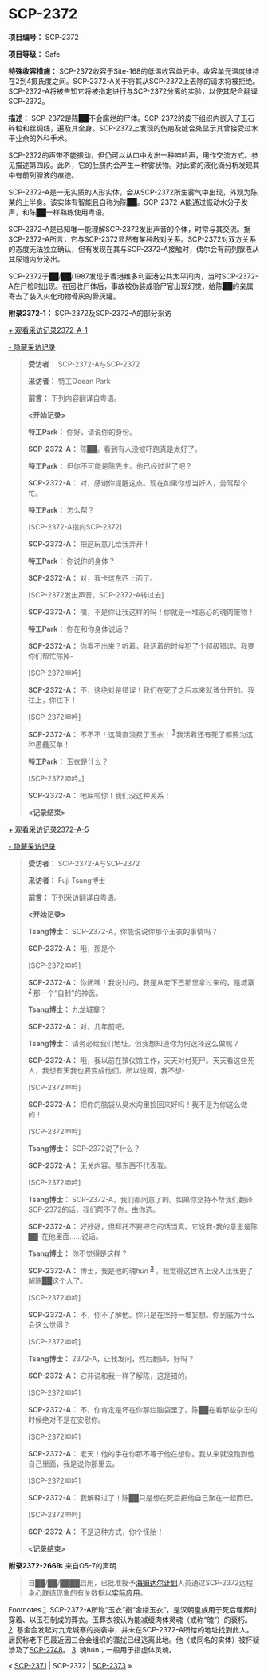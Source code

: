 # SCP-2372
                        


**项目编号：** SCP-2372

**项目等级：** Safe

**特殊收容措施：** SCP-2372收容于Site-168的低温收容单元中。收容单元温度维持在2到4摄氏度之间。SCP-2372-A关于将其从SCP-2372上去除的请求将被拒绝。SCP-2372-A将被告知它将被指定进行与SCP-2372分离的实验，以使其配合翻译SCP-2372。

**描述：** SCP-2372是陈██不会腐烂的尸体。SCP-2372的皮下组织内嵌入了玉石碎粒和丝绸线，遍及其全身。SCP-2372上发现的伤疤及缝合处显示其曾接受过水平业余的外科手术。

SCP-2372的声带不能振动，但仍可以从口中发出一种呻吟声，用作交流方式。参见描述第四段。此外，它的肚脐内会产生一种雾状物。对此雾的液化滴分析发现其中有前列腺液的痕迹。

SCP-2372-A是一无实质的人形实体，会从SCP-2372所生雾气中出现，外观为陈某的上半身。该实体有智能且自称为陈██。SCP-2372-A能通过振动水分子发声，和陈██一样熟练使用粤语。

SCP-2372-A是已知唯一能理解SCP-2372发出声音的个体，时常与其交流。据SCP-2372-A所言，它与SCP-2372显然有某种敌对关系。SCP-2372对双方关系的态度无法独立确认，但有发现在其与SCP-2372-A接触时，偶尔会有前列腺液从其尿道内分泌出。

SCP-2372于██/██/1987发现于香港维多利亚港公共太平间内，当时SCP-2372-A在尸检时出现。在回收尸体后，事故被伪装成验尸官出现幻觉，给陈██的亲属寄去了装入火化动物骨灰的骨灰罐。

**附录2372-1：** SCP-2372及SCP-2372-A的部分采访


<a shape='rect' class='collapsible-block-link' href='javascript:;'>+&#160;&#35266;&#30475;&#37319;&#35775;&#35760;&#24405;2372-A-1</a>

<a shape='rect' class='collapsible-block-link' href='javascript:;'>-&#160;&#38544;&#34255;&#37319;&#35775;&#35760;&#24405;</a>


> **受访者：** SCP-2372-A与SCP-2372
> 
> **采访者：** 特工Ocean Park
> 
> **前言：** 下列内容翻译自粤语。
> 
> **<开始记录>** 
> 
> **特工Park：** 你好，请说你的身份。
> 
> **SCP-2372-A：** 陈██。看到有人没被吓跑真是太好了。
> 
> **特工Park：** 但你不可能是陈先生。他已经过世了吧？
> 
> **SCP-2372-A：** 对，感谢你提醒这点。现在如果你想当好人，劳驾帮个忙。
> 
> **特工Park：** 怎么帮？
> 
> [SCP-2372-A指向SCP-2372]
> 
> **SCP-2372-A：** 把这玩意儿给我弄开！
> 
> **特工Park：** 你说你的身体？
> 
> **SCP-2372-A：** 对，我卡这东西上面了。
> 
> [SCP-2372发出声音。SCP-2372-A转过去]
> 
> **SCP-2372-A：** 嘿，不是你让我这样的吗！你就是一堆恶心的魂肉废物！
> 
> **特工Park：** 你在和你身体说话？
> 
> **SCP-2372-A：** 你看不出来？听着，我活着的时候犯了个超级错误，我要你们帮忙除掉-
> 
> [SCP-2372呻吟]
> 
> **SCP-2372-A：** 不，这绝对是错误！我们在死了之后本来就该分开的。我往上，你往下！
> 
> [SCP-2372呻吟]
> 
> **SCP-2372-A：** 不不不！这简直浪费了玉衣！<sup class='footnoteref'>
 <a shape='rect' class='footnoteref' id='footnoteref-1' href='javascript:;' onclick='WIKIDOT.page.utils.scrollToReference(&apos;footnote-1&apos;)'>1</a>
</sup>我活着还有死了都要为这种愚蠢买单！
> 
> **特工Park：** 玉衣是什么？
> 
> [SCP-2372呻吟。]
> 
> **SCP-2372-A：** 吔屎啦你！我们没这种关系！
> 
> **<记录结束>** 
> 





<a shape='rect' class='collapsible-block-link' href='javascript:;'>+&#160;&#35266;&#30475;&#37319;&#35775;&#35760;&#24405;2372-A-5</a>

<a shape='rect' class='collapsible-block-link' href='javascript:;'>-&#160;&#38544;&#34255;&#37319;&#35775;&#35760;&#24405;</a>


> **受访者：** SCP-2372-A与SCP-2372
> 
> **采访者：** Fuji Tsang博士
> 
> **前言：** 下列采访翻译自粤语。
> 
> **<开始记录>** 
> 
> **Tsang博士：** SCP-2372-A，你能说说你那个玉衣的事情吗？
> 
> **SCP-2372-A：** 哦，那是个-
> 
> [SCP-2372呻吟]
> 
> **SCP-2372-A：** 你闭嘴！我说过的，我是从老下巴那里拿过来的，是城寨<sup class='footnoteref'>
 <a shape='rect' class='footnoteref' id='footnoteref-2' href='javascript:;' onclick='WIKIDOT.page.utils.scrollToReference(&apos;footnote-2&apos;)'>2</a>
</sup>那一个“自封”的神医。
> 
> **Tsang博士：** 九龙城寨？
> 
> **SCP-2372-A：** 对，几年前吧。
> 
> **Tsang博士：** 请务必给我们地址。但我想知道你为何选择这么做呢？
> 
> **SCP-2372-A：** 哦，我以前在殡仪馆工作，天天对付死尸。天天看这些死人，我想有天我也要变成他们。所以说啊，我不想-
> 
> [SCP-2372呻吟]
> 
> **SCP-2372-A：** 把你的脑袋从臭水沟里捡回来好吗！我不是为你这么做的！
> 
> [SCP-2372呻吟]
> 
> **Tsang博士：** SCP-2372说了什么？
> 
> **SCP-2372-A：** 无关内容。那东西不代表我。
> 
> [SCP-2372呻吟]
> 
> **Tsang博士：** SCP-2372-A，我们都同意了的。如果你坚持不帮我们翻译SCP-2372的话，我们帮不了你。由你选。
> 
> **SCP-2372-A：** 好好好，但拜托不要把它的话当真。它说我-我的意思是陈██–在他里面……说话。
> 
> **Tsang博士：** 你不觉得是这样？
> 
> **SCP-2372-A：** 博士，我是他的魂*hún* <sup class='footnoteref'>
 <a shape='rect' class='footnoteref' id='footnoteref-3' href='javascript:;' onclick='WIKIDOT.page.utils.scrollToReference(&apos;footnote-3&apos;)'>3</a>
</sup>。我觉得这世界上没人比我更了解陈██这个人了。
> 
> [SCP-2372呻吟]
> 
> **SCP-2372-A：** 不，你不了解他。你只是在坚持一堆妄想。你到底为什么会这么觉得？
> 
> [SCP-2372呻吟]
> 
> **Tsang博士：** 2372-A，让我发问，然后翻译，好吗？
> 
> **SCP-2372-A：** 它非说和我一样了解陈，这是错的。
> 
> [SCP-2372呻吟]
> 
> **SCP-2372-A：** 不，你肯定是坏在你那烂脑袋里了。陈██在看那些杂志的时候绝对不是在安慰你。
> 
> [SCP-2372呻吟]
> 
> **SCP-2372-A：** 老天！他的手在你那不等于他在想你。我从来就没跑到他自己里面，我是说你那里去。
> 
> [SCP-2372呻吟]
> 
> **SCP-2372-A：** 我解释过了！陈██只是想在死后把他自己聚在一起而已。
> 
> [SCP-2372呻吟]
> 
> **SCP-2372-A：** 不是这种方式，你个怪胎！
> 
> **<记录结束>** 
> 




**附录2372-2669:** 来自O5-7的声明


> 自██/██/████启用，已批准授予[海姆达尔计划](/project-heimdall)人员通过SCP-2372远程身心联结现象的有关数据以[实际应用](/scp-2669)。
> 


Footnotes
<a shape='rect' href='javascript:;' onclick='WIKIDOT.page.utils.scrollToReference(&apos;footnoteref-1&apos;)'>1</a>. SCP-2372-A所称“玉衣”指“金缕玉衣”，是汉朝皇族用于死后埋葬时穿着、以玉石制成的葬衣。玉葬衣被认为能减缓肉体灵魂（或称“魄”）的衰朽。
<a shape='rect' href='javascript:;' onclick='WIKIDOT.page.utils.scrollToReference(&apos;footnoteref-2&apos;)'>2</a>. 基金会发起对九龙城寨的突袭中，并未在SCP-2372-A所给的地址找到此人。居民称老下巴最近因三合会组织的骚扰已经逃离此地。他（或同名的实体）被怀疑涉及了[SCP-2748](/scp-2748)。
<a shape='rect' href='javascript:;' onclick='WIKIDOT.page.utils.scrollToReference(&apos;footnoteref-3&apos;)'>3</a>. 魂hún；一般用于指虚体灵魂。



« [SCP-2371](/scp-2371) | SCP-2372 | [SCP-2373](/scp-2373) »





                    